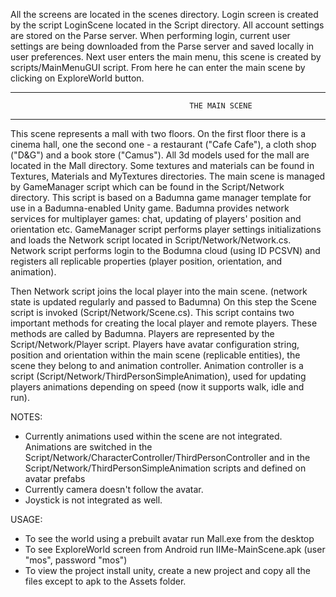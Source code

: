 All the screens are located in the scenes directory.
Login screen is created by the script LoginScene located in the Script directory.
All account settings are stored on the Parse server. 
When performing login, current user settings are being downloaded from the Parse server 
and saved locally in user preferences.
Next user enters the main menu, this scene is created by scripts/MainMenuGUI script.
From here he can enter the main scene by clicking on ExploreWorld button.

----------------------------------------------------------------------------------------------------
											THE MAIN SCENE
----------------------------------------------------------------------------------------------------
This scene represents a mall with two floors.
On the first floor there is a cinema hall, one the second one - a restaurant ("Cafe Cafe"),
a cloth shop ("D&G") and a book store ("Camus"). All 3d models used for the mall are
located in the Mall directory. Some textures and materials can be found in
Textures, Materials and MyTextures directories. 
The main scene is managed by GameManager script which can be found in the Script/Network directory.
This script is based on a Badumna game manager template for use in a Badumna-enabled Unity game. 
Badumna provides network services for multiplayer games: chat, updating of players' position and 
orientation etc. GameManager script performs player settings initializations and loads the Network 
script located in  Script/Network/Network.cs. Network script performs login to the Bodumna cloud 
(using ID PCSVN) and registers all replicable properties (player position, orientation, and animation). 

Then Network script joins the local player into the main scene.
(network state is updated regularly and passed to Badumna)
On this step the Scene script is invoked (Script/Network/Scene.cs). This script contains two
important methods for creating the local player and remote players. These methods are called by Badumna.
Players are represented by the Script/Network/Player script. Players have avatar configuration string,
position and orientation within the main scene (replicable entities), the scene they belong to and
animation controller. Animation controller is a script (Script/Network/ThirdPersonSimpleAnimation),
used for updating players animations depending on speed (now it supports walk, idle and run).

NOTES:
*	Currently animations used within the scene are not integrated.
	Animations are switched in the Script/Network/CharacterController/ThirdPersonController 
	and in the Script/Network/ThirdPersonSimpleAnimation scripts and defined on avatar prefabs
*	Currently camera doesn't follow the avatar.
*	Joystick is not integrated as well.

USAGE:
* 	To see the world using a prebuilt avatar run Mall.exe from the desktop 
* 	To see ExploreWorld screen from Android run IIMe-MainScene.apk (user "mos", password "mos")
* 	To view the project install unity, create a new project and copy all the files except to
	apk to the Assets folder.







